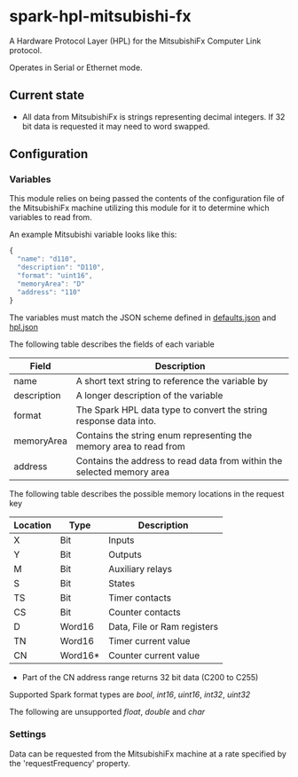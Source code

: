 # spark-hpl-mitsubishi-fx

A Hardware Protocol Layer (HPL) for the MitsubishiFx Computer Link protocol.

Operates in Serial or Ethernet mode.

## Current state
- All data from MitsubishiFx is strings representing decimal integers. If 32 bit data is requested it may need to word swapped.

## Configuration

### Variables
This module relies on being passed the contents of the configuration file of the MitsubishiFx machine utilizing this module for it to determine which variables to read
from.

An example Mitsubishi variable looks like this:

```javascript
{
  "name": "d110",
  "description": "D110",
  "format": "uint16",
  "memoryArea": "D"
  "address": "110"
}
```


The variables must match the JSON scheme defined in [defaults.json](./defaults.json) and [hpl.json](https://makemake.tycoelectronics.com/stash/projects/IOTLABS/repos/spark-machine-hpl/browse/schemas/hpl.json)

The following table describes the fields of each variable

Field  | Description
-----  | -----------
name | A short text string to reference the variable by
description | A longer description of the variable
format | The Spark HPL data type to convert the string response data into.
memoryArea | Contains the string enum representing the memory area to read from
address | Contains the address to read data from within the selected memory area


The following table describes the possible memory locations in the request key

Location  | Type | Description
--------- | ---- | -----------
X | Bit | Inputs
Y | Bit | Outputs
M | Bit | Auxiliary relays
S | Bit | States
TS | Bit | Timer contacts
CS | Bit | Counter contacts
D | Word16 | Data, File or Ram registers
TN | Word16 | Timer current value
CN | Word16* | Counter current value

* Part of the CN address range returns 32 bit data (C200 to C255)

Supported Spark format types are _bool_, _int16_, _uint16_, _int32_, _uint32_

The following are unsupported _float_, _double_ and _char_


### Settings

Data can be requested from the MitsubishiFx machine at a rate specified by the 'requestFrequency' property.
